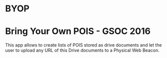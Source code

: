 # BYOP 
<h1>Bring Your Own POIS - GSOC 2016</h1>
This app allows to create lists of POIS stored as drive documents and let the user to upload any URL of this Drive documents to a Physical Web Beacon.
